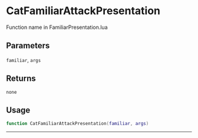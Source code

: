 # CatFamiliarAttackPresentation
Function name in FamiliarPresentation.lua
## Parameters
`familiar`, `args`
## Returns
`none`
## Usage
```lua
function CatFamiliarAttackPresentation(familiar, args)
```
---
